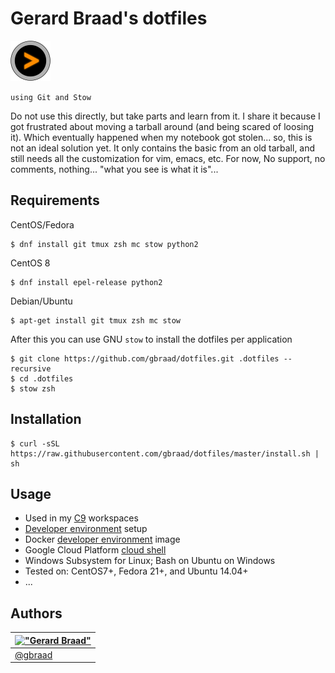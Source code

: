 Gerard Braad's dotfiles
=======================

[!["Prompt"](https://raw.githubusercontent.com/gbraad/assets/gh-pages/icons/prompt-icon-64.png)](http://github.com/gbraadnl)

  `using Git and Stow`


Do not use this directly, but take parts and learn from it. I share it because
I got frustrated about moving a tarball around (and being scared of loosing
it). Which eventually happened when my notebook got stolen... so, this is not
an ideal solution yet. It only contains the basic from an old tarball, and still
needs all the customization for vim, emacs, etc. For now, No support, no comments,
nothing... "what you see is what it is"...


Requirements
------------

CentOS/Fedora
```
$ dnf install git tmux zsh mc stow python2
```

CentOS 8
```
$ dnf install epel-release python2
```

Debian/Ubuntu
```
$ apt-get install git tmux zsh mc stow
```

After this you can use GNU `stow` to install the dotfiles per application

```
$ git clone https://github.com/gbraad/dotfiles.git .dotfiles --recursive
$ cd .dotfiles
$ stow zsh
```

Installation
------------


```
$ curl -sSL https://raw.githubusercontent.com/gbraad/dotfiles/master/install.sh | sh
```


Usage
-----

  * Used in my [C9](http://c9.io) workspaces
  * [Developer environment](https://github.com/gbraad/devenv/) setup
  * Docker [developer environment](https://hub.docker.com/r/gbraad/devenv) image
  * Google Cloud Platform [cloud shell](https://console.cloud.google.com)
  * Windows Subsystem for Linux; Bash on Ubuntu on Windows
  * Tested on: CentOS7+, Fedora 21+, and Ubuntu 14.04+
  * ...


Authors
-------

| [!["Gerard Braad"](http://gravatar.com/avatar/e466994eea3c2a1672564e45aca844d0.png?s=60)](http://gbraad.nl "Gerard Braad <me@gbraad.nl>") |
|---|
| [@gbraad](https://twitter.com/gbraad)  |
